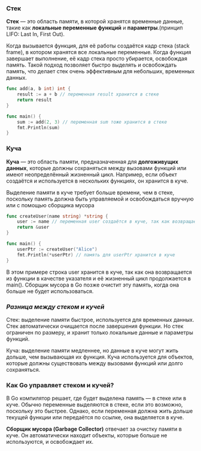 
### Стек

**Стек** — это область памяти, в которой хранятся временные данные, такие как **локальные переменные функций** и **параметры**.(принцип LIFO: Last In, First Out).

Когда вызывается функция, для её работы создаётся кадр стека (stack frame), в котором хранятся все локальные переменные. Когда функция завершает выполнение, её кадр стека просто убирается, освобождая память. Такой подход позволяет быстро выделять и освобождать память, что делает стек очень эффективным для небольших, временных данных.

```go
func add(a, b int) int {
    result := a + b // переменная result хранится в стеке
    return result
}

func main() {
    sum := add(2, 3) // переменная sum тоже хранится в стеке
    fmt.Println(sum)
}
```

### Куча

**Куча** — это область памяти, предназначенная для **долгоживущих данных**, которые должны сохраняться между вызовами функций или имеют неопределённый жизненный цикл. Например, если объект создаётся и используется в нескольких функциях, он хранится в куче.

Выделение памяти в куче требует больше времени, чем в стеке, поскольку память должна быть управляемой и освобождаться вручную или с помощью сборщика мусора

```go
func createUser(name string) *string {
    user := name // переменная user создаётся в куче, так как возвращается из функции в качестве указателя. Т.е переменная должна существовать вне функции
    return &user
}

func main() {
    userPtr := createUser("Alice")
    fmt.Println(*userPtr) // память для userPtr хранится в куче
}
```

В этом примере строка user хранится в куче, так как она возвращается из функции в качестве указателя и её жизненный цикл продолжается в main(). Сборщик мусора в Go позже очистит эту память, когда она больше не будет использоваться.

### *Разница между стеком и кучей*

Стек: выделение памяти быстрое, используется для временных данных. Стек автоматически очищается после завершения функции. Но стек ограничен по размеру, и хранит только локальные данные и параметры функций.

Куча: выделение памяти медленнее, но данные в куче могут жить дольше, чем вызывающая их функция. Куча используется для объектов, которые должны существовать между вызовами функций или долго сохраняться.

### Как Go управляет стеком и кучей?

В Go компилятор решает, где будет выделена память — в стеке или в куче. Обычно переменные выделяются в стеке, если это возможно, поскольку это быстрее. Однако, если переменная должна жить дольше текущей функции или передаётся по ссылке, она выделяется в куче.

**Сборщик мусора (Garbage Collector)** отвечает за очистку памяти в куче. Он автоматически находит объекты, которые больше не используются, и освобождает их.